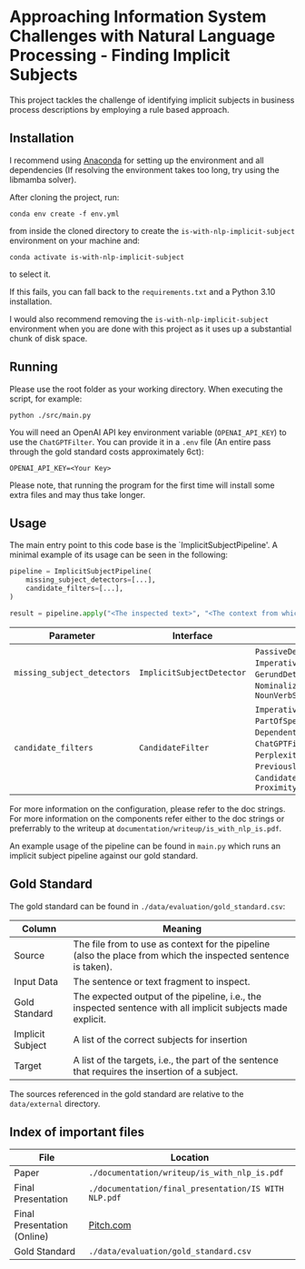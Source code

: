 Approaching Information System Challenges with Natural Language Processing - Finding Implicit Subjects
==============================

This project tackles the challenge of identifying implicit subjects in business process descriptions by employing a rule based approach.

## Installation

I recommend using [Anaconda](https://www.anaconda.com/) for setting up the environment and all dependencies (If resolving the environment takes too long, try using the libmamba solver).

After cloning the project, run:

```console
conda env create -f env.yml
```

from inside the cloned directory to create the `is-with-nlp-implicit-subject` environment on your machine and:

```console
conda activate is-with-nlp-implicit-subject
```

to select it.


If this fails, you can fall back to the `requirements.txt` and a Python 3.10
installation.


I would also recommend removing the `is-with-nlp-implicit-subject` environment when you
are done with this project as it uses up a substantial chunk of disk space.

## Running

Please use the root folder as your working directory. When executing the script, for example:

```console
python ./src/main.py
```

You will need an OpenAI API key environment variable (`OPENAI_API_KEY`) to use the `ChatGPTFilter`. You can provide it
in
a `.env` file (An entire pass through the gold standard costs approximately 6ct):

```
OPENAI_API_KEY=<Your Key>
```

Please note, that running the program for the first time will install some extra files and may thus take longer.

## Usage

The main entry point to this code base is the `ImplicitSubjectPipeline'. A minimal example of its usage can be seen in
the following:

```python
pipeline = ImplicitSubjectPipeline(
    missing_subject_detectors=[...],
    candidate_filters=[...],
)

result = pipeline.apply("<The inspected text>", "<The context from which to extract subjects>")
```

| Parameter                   | Interface                 | Implementations                                                                                                                                                                                                            |
|-----------------------------|---------------------------|----------------------------------------------------------------------------------------------------------------------------------------------------------------------------------------------------------------------------|
| `missing_subject_detectors` | `ImplicitSubjectDetector` | `PassiveDetector`, `ImperativeDetector`, `GerundDetector`, `NominalizedGerundWordlistDetector`, `NounVerbStemDetector`                                                                                                     |
| `candidate_filters`         | `CandidateFilter`         | `ImperativeFilter`, `PartOfSpeechFilter`, `DependentOfSameSentenceFilter`, `ChatGPTFilter`,`SimilarityFilter`, `PerplexityFilter`, `PreviouslyMentionedRelationFilter`, `CandidateTextOccurrenceFilter`, `ProximityFilter` |

For more information on the configuration, please refer to the doc strings.
For more information on the components refer either to the doc strings or preferrably to the writeup
at `documentation/writeup/is_with_nlp_is.pdf`.

An example usage of the pipeline can be found in `main.py` which runs an implicit subject pipeline against our gold
standard.

## Gold Standard

The gold standard can be found in `./data/evaluation/gold_standard.csv`:

| Column           | Meaning                                                                                                       |
|------------------|---------------------------------------------------------------------------------------------------------------|
| Source           | The file from to use as context for the pipeline (also the place from which the inspected sentence is taken). |
| Input Data       | The sentence or text fragment to inspect.                                                                     |
| Gold Standard    | The expected output of the pipeline, i.e., the inspected sentence with all implicit subjects made explicit.   |
| Implicit Subject | A list of the correct subjects for insertion                                                                  |
| Target           | A list of the targets, i.e., the part of the sentence that requires the insertion of a subject.               |

The sources referenced in the gold standard are relative to the `data/external` directory.

## Index of important files

| File                        | Location                                             |
|-----------------------------|------------------------------------------------------|
| Paper                       | `./documentation/writeup/is_with_nlp_is.pdf`         |
| Final Presentation          | `./documentation/final_presentation/IS WITH NLP.pdf` |
| Final Presentation (Online) | [Pitch.com](https://pitch.com/v/is-with-nlp-58ufnj)  |
| Gold Standard               | `./data/evaluation/gold_standard.csv`                |

